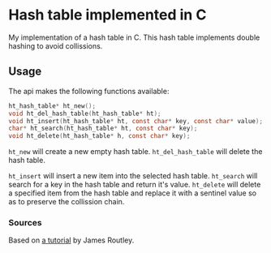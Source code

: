 # Hash table implemented in C
My implementation of a hash table in C. This hash table implements double hashing to avoid collissions. 


## Usage
The api makes the following functions available:
```c
ht_hash_table* ht_new();
void ht_del_hash_table(ht_hash_table* ht);
void ht_insert(ht_hash_table* ht, const char* key, const char* value);
char* ht_search(ht_hash_table* ht, const char* key);
void ht_delete(ht_hash_table* h, const char* key);
```

`ht_new` will create a new empty hash table. 
`ht_del_hash_table` will delete the hash table. 

`ht_insert` will insert a new item into the selected hash table.
`ht_search` will search for a key in the hash table and return it's value.
`ht_delete` will delete a specified item from the hash table and replace it with a sentinel value so as to preserve the collission chain. 

### Sources
Based on [a tutorial](https://github.com/jamesroutley/write-a-hash-table) by James Routley.